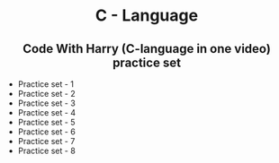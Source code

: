 <h1 style="text-align: center;">C - Language</h1>
<h2 style="text-align: center;"> Code With Harry (C-language  in one video) practice set</h2>
<ul>
    <li>Practice set - 1</li>
    <li>Practice set - 2</li>
    <li>Practice set - 3</li>
    <li>Practice set - 4</li>
    <li>Practice set - 5</li>
    <li>Practice set - 6</li>
    <li>Practice set - 7</li>
    <li>Practice set - 8</li>
</ul>